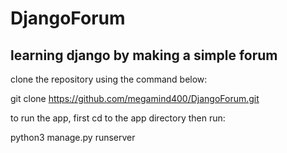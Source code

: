 # DjangoForum
learning django by making a simple forum
---

clone the repository using the command below:

git clone https://github.com/megamind400/DjangoForum.git

to run the app, first cd to the app directory then run:

python3 manage.py runserver

 
